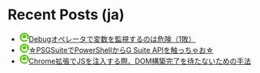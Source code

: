 # Recent Posts (ja)

<!--[START github.com/ikawaha/feedsnippet]--><!--[2022-02-20T11:31:23Z]-->
* ![](./icon/qiita.png)[Debugオペレータで変数を監視するのは危険（1敗）](https://qiita.com/detsu/items/91adacfd1cbf1539e053)
* ![](./icon/qiita.png)[☆PSGSuiteでPowerShellからG Suite APIを触っちゃお☆](https://qiita.com/detsu/items/c961885dd48bfd92c886)
* ![](./icon/qiita.png)[Chrome拡張でJSを注入する際、DOM構築完了を待たないための手法](https://qiita.com/detsu/items/e2b5d225d2570454ccad)
<!--[END github.com/ikawaha/feedsnippet]-->

